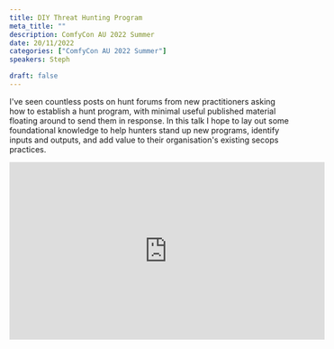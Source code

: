 ```yaml
---
title: DIY Threat Hunting Program
meta_title: ""
description: ComfyCon AU 2022 Summer
date: 20/11/2022
categories: ["ComfyCon AU 2022 Summer"]
speakers: Steph

draft: false
---
```

I've seen countless posts on hunt forums from new practitioners asking how to establish a hunt program, with minimal useful published material floating around to send them in response. In this talk I hope to lay out some foundational knowledge to help hunters stand up new programs, identify inputs and outputs, and add value to their organisation's existing secops practices.

<iframe width="560" height="315" src="https://youtu.be/q3v7GVYO2iQ?si=jp0mGo0UzcUXC3uE" title="YouTube video player" frameborder="0" allow="accelerometer; autoplay; clipboard-write; encrypted-media; gyroscope; picture-in-picture; web-share" allowfullscreen></iframe>